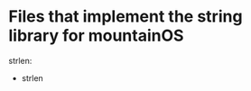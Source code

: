 <h1>Files that implement the string library for mountainOS</h1>

<p1>strlen:</p1>
<ul>
  <li>strlen</li>
</ul>


